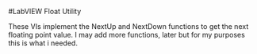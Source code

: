 #LabVIEW Float Utility

These VIs implement the NextUp and NextDown functions to get the next floating point value.
I may add more functions, later but for my purposes this is what i needed.
